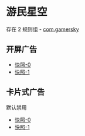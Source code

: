 # 游民星空

存在 2 规则组 - [com.gamersky](/src/apps/com.gamersky.ts)

## 开屏广告

- [快照-0](https://i.gkd.li/import/12848922)
- [快照-1](https://i.gkd.li/import/13038181)

## 卡片式广告

默认禁用

- [快照-0](https://i.gkd.li/import/13451220)
- [快照-1](https://i.gkd.li/import/13451258)
